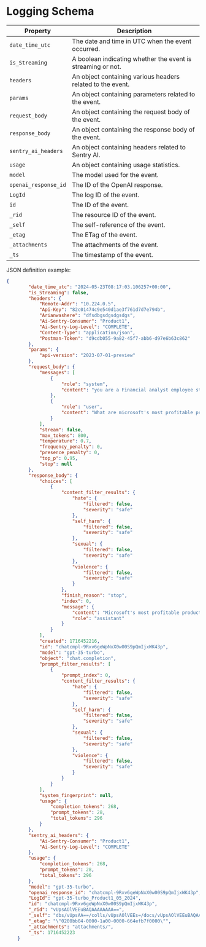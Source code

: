# Logging Schema


| Property | Description |
| --- | --- |
| `date_time_utc` | The date and time in UTC when the event occurred. |
| `is_Streaming` | A boolean indicating whether the event is streaming or not. |
| `headers` | An object containing various headers related to the event. |
| `params` | An object containing parameters related to the event. |
| `request_body` | An object containing the request body of the event. |
| `response_body` | An object containing the response body of the event. |
| `sentry_ai_headers` | An object containing headers related to Sentry AI. |
| `usage` | An object containing usage statistics. |
| `model` | The model used for the event. |
| `openai_response_id` | The ID of the OpenAI response. |
| `LogId` | The log ID of the event. |
| `id` | The ID of the event. |
| `_rid` | The resource ID of the event. |
| `_self` | The self-reference of the event. |
| `_etag` | The ETag of the event. |
| `_attachments` | The attachments of the event. |
| `_ts` | The timestamp of the event. |

JSON definition example:

```json
{
        "date_time_utc": "2024-05-23T08:17:03.106257+00:00",
        "is_Streaming": false,
        "headers": {
            "Remote-Addr": "10.224.0.5",
            "Api-Key": "82c01474c9e540d1ae3f761d7d7e794b",
            "Arianwashere": "dfsdbgsdgsdgsdgs",
            "Ai-Sentry-Consumer": "Product1",
            "Ai-Sentry-Log-Level": "COMPLETE",
            "Content-Type": "application/json",
            "Postman-Token": "d9cdb055-9a82-45f7-abb6-d97e6b63c862"
        },
        "params": {
            "api-version": "2023-07-01-preview"
        },
        "request_body": {
            "messages": [
                {
                    "role": "system",
                    "content": "you are a Financial analyst employee studying tech companies"
                },
                {
                    "role": "user",
                    "content": "What are microsoft's most profitable products?"
                }
            ],
            "stream": false,
            "max_tokens": 800,
            "temperature": 0.7,
            "frequency_penalty": 0,
            "presence_penalty": 0,
            "top_p": 0.95,
            "stop": null
        },
        "response_body": {
            "choices": [
                {
                    "content_filter_results": {
                        "hate": {
                            "filtered": false,
                            "severity": "safe"
                        },
                        "self_harm": {
                            "filtered": false,
                            "severity": "safe"
                        },
                        "sexual": {
                            "filtered": false,
                            "severity": "safe"
                        },
                        "violence": {
                            "filtered": false,
                            "severity": "safe"
                        }
                    },
                    "finish_reason": "stop",
                    "index": 0,
                    "message": {
                        "content": "Microsoft's most profitable products include:\n\n1. Microsoft Office Suite: This includes popular software like Microsoft Word, Excel, PowerPoint, and Outlook, which are widely used by individuals and businesses for productivity and communication purposes.\n\n2. Windows Operating System: Microsoft's flagship operating system, Windows, is used by millions of individuals and businesses worldwide. It generates significant revenue through licensing fees, upgrades, and sales of pre-installed Windows on new devices.\n\n3. Azure Cloud Services: Microsoft's cloud computing platform, Azure, is one of the fastest-growing segments for the company. It provides infrastructure, platform, and software as a service (IaaS, PaaS, and SaaS) solutions, generating substantial revenue from businesses' cloud adoption.\n\n4. Xbox Gaming Console and Services: Microsoft's gaming division, including Xbox consoles and related services like Xbox Live and Xbox Game Pass, contributes significantly to the company's profits. Xbox hardware sales, game sales, and subscriptions generate substantial revenue.\n\n5. Surface Devices: Microsoft's range of Surface devices, including laptops, tablets, and accessories, has gained popularity among consumers and professionals. These products generate revenue through sales and contribute to Microsoft's profitability.\n\nIt is important to note that the profitability of these products may vary over time, and Microsoft's overall financial performance is influenced by various factors, including market conditions and competition.",
                        "role": "assistant"
                    }
                }
            ],
            "created": 1716452216,
            "id": "chatcmpl-9Rxv6geWpNxX0w00S9pQmIjxWK43p",
            "model": "gpt-35-turbo",
            "object": "chat.completion",
            "prompt_filter_results": [
                {
                    "prompt_index": 0,
                    "content_filter_results": {
                        "hate": {
                            "filtered": false,
                            "severity": "safe"
                        },
                        "self_harm": {
                            "filtered": false,
                            "severity": "safe"
                        },
                        "sexual": {
                            "filtered": false,
                            "severity": "safe"
                        },
                        "violence": {
                            "filtered": false,
                            "severity": "safe"
                        }
                    }
                }
            ],
            "system_fingerprint": null,
            "usage": {
                "completion_tokens": 268,
                "prompt_tokens": 28,
                "total_tokens": 296
            }
        },
        "sentry_ai_headers": {
            "Ai-Sentry-Consumer": "Product1",
            "Ai-Sentry-Log-Level": "COMPLETE"
        },
        "usage": {
            "completion_tokens": 268,
            "prompt_tokens": 28,
            "total_tokens": 296
        },
        "model": "gpt-35-turbo",
        "openai_response_id": "chatcmpl-9Rxv6geWpNxX0w00S9pQmIjxWK43p",
        "LogId": "gpt-35-turbo_Product1_05_2024",
        "id": "chatcmpl-9Rxv6geWpNxX0w00S9pQmIjxWK43p",
        "_rid": "vUpsAOlVEEuBAQAAAAAAAA==",
        "_self": "dbs/vUpsAA==/colls/vUpsAOlVEEs=/docs/vUpsAOlVEEuBAQAAAAAAAA==/",
        "_etag": "\"0200bb04-0000-1a00-0000-664efb7f0000\"",
        "_attachments": "attachments/",
        "_ts": 1716452223
    }
```